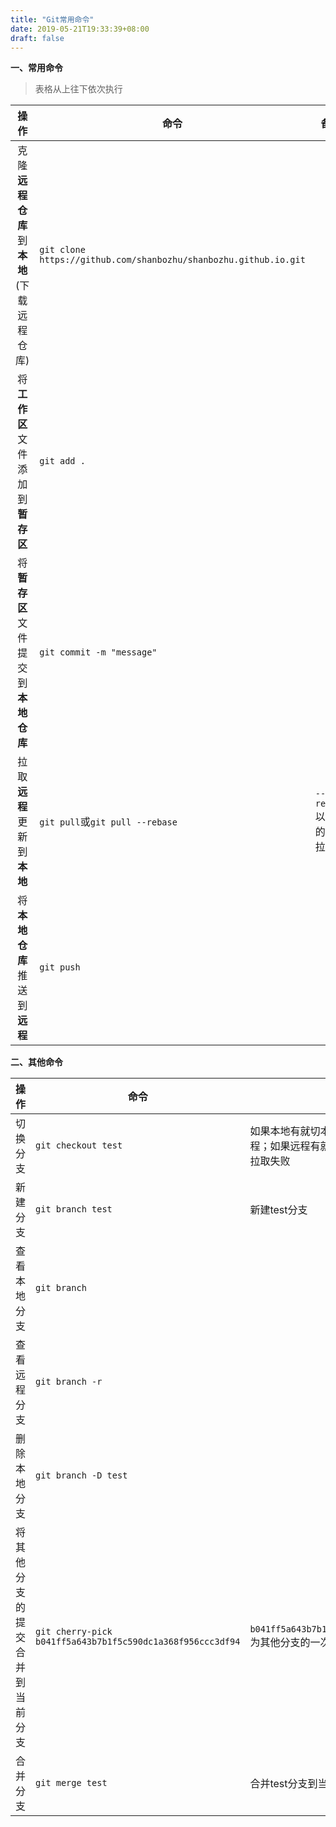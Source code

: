 ```yaml
---
title: "Git常用命令"
date: 2019-05-21T19:33:39+08:00
draft: false
---
```


**一、常用命令**

> 表格从上往下依次执行

|操作|命令|备注|
|:---:|---|---|
|克隆**远程仓库**到**本地**(下载远程仓库)|`git clone https://github.com/shanbozhu/shanbozhu.github.io.git`||
|将**工作区**文件添加到**暂存区**|`git add .`||
|将**暂存区**文件提交到**本地仓库**|`git commit -m "message"`||
|拉取**远程**更新到**本地**|`git pull`或`git pull --rebase`|`--rebase`以变基的形式拉取|
|将**本地仓库**推送到**远程**|`git push`||

**二、其他命令**

|操作|命令|备注|
|---|---|---|
|切换分支|`git checkout test`|如果本地有就切本地，如果本地没有则拉取远程；如果远程有就拉取远程，如果远程没有则拉取失败||
|新建分支|`git branch test`|新建test分支|
|查看本地分支|`git branch`||
|查看远程分支|`git branch -r`||
|删除本地分支|`git branch -D test`||
|将其他分支的提交合并到当前分支|`git cherry-pick b041ff5a643b7b1f5c590dc1a368f956ccc3df94`| `b041ff5a643b7b1f5c590dc1a368f956ccc3df94` 为其他分支的一次提交的commit id|
|合并分支|`git merge test`|合并test分支到当前分支|